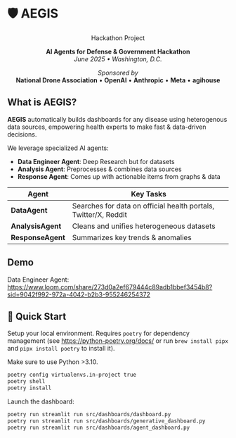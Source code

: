 # 🛡️ AEGIS

<div align="center">
Hackathon Project

**AI Agents for Defense & Government Hackathon**  
*June 2025 • Washington, D.C.*

*Sponsored by*  
**National Drone Association** • **OpenAI** • **Anthropic** • **Meta** • **agihouse**

</div>


## What is AEGIS?

**AEGIS** automatically builds dashboards for any disease using heterogenous data sources, empowering health experts to make fast & data-driven decisions.

We leverage specialized AI agents:

* **Data Engineer Agent**: Deep Research but for datasets
* **Analysis Agent**: Preprocesses & combines data sources
* **Response Agent**: Comes up with actionable items from graphs & data

| Agent | Key Tasks |
|-------|-----------|
| **DataAgent** | Searches for data on official health portals, Twitter/X, Reddit |
| **AnalysisAgent** | Cleans and unifies heterogeneous datasets |
| **ResponseAgent** | Summarizes key trends & anomalies |

## Demo 

Data Engineer Agent: https://www.loom.com/share/273d0a2ef679444c89adb1bbef3454b8?sid=9042f992-972a-4042-b2b3-955246254372

## 🚀 Quick Start

Setup your local environment. Requires `poetry` for dependency management (see https://python-poetry.org/docs/ or run `brew install pipx` and `pipx install poetry` to install it).

Make sure to use Python >3.10.

```bash
poetry config virtualenvs.in-project true
poetry shell
poetry install
```

Launch the dashboard:

```bash
poetry run streamlit run src/dashboards/dashboard.py
poetry run streamlit run src/dashboards/generative_dashboard.py
poetry run streamlit run src/dashboards/agent_dashboard.py
```
